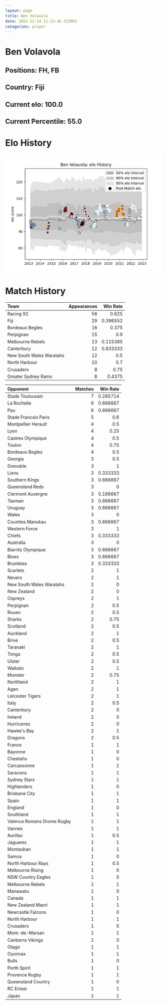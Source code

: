 ```yaml
---  
layout: page  
title: Ben Volavola  
date: 2022-12-14 11:13:16.322903  
categories: player  
---
```

# Ben Volavola

## Positions: FH, FB

## Country: Fiji

## Current elo: 100.0

## Current Percentile: 55.0

# Elo History


![elo history](history_BenVolavola.png)
# Match History


| Team                     |   Appearances |   Win Rate |
|:-------------------------|--------------:|-----------:|
| Racing 92                |            56 |   0.625    |
| Fiji                     |            29 |   0.396552 |
| Bordeaux Begles          |            16 |   0.375    |
| Perpignan                |            15 |   0.9      |
| Melbourne Rebels         |            13 |   0.115385 |
| Canterbury               |            12 |   0.833333 |
| New South Wales Waratahs |            12 |   0.5      |
| North Harbour            |            10 |   0.7      |
| Crusaders                |             8 |   0.75     |
| Greater Sydney Rams      |             8 |   0.4375   |

| Opponent                   |   Matches |   Win Rate |
|:---------------------------|----------:|-----------:|
| Stade Toulousain           |         7 |   0.285714 |
| La Rochelle                |         6 |   0.666667 |
| Pau                        |         6 |   0.666667 |
| Stade Francais Paris       |         5 |   0.6      |
| Montpellier Herault        |         4 |   0.5      |
| Lyon                       |         4 |   0.25     |
| Castres Olympique          |         4 |   0.5      |
| Toulon                     |         4 |   0.75     |
| Bordeaux Begles            |         4 |   0.5      |
| Georgia                    |         3 |   0.5      |
| Grenoble                   |         3 |   1        |
| Lions                      |         3 |   0.333333 |
| Southern Kings             |         3 |   0.666667 |
| Queensland Reds            |         3 |   0        |
| Clermont Auvergne          |         3 |   0.166667 |
| Tasman                     |         3 |   0.666667 |
| Uruguay                    |         3 |   0.666667 |
| Wales                      |         3 |   0        |
| Counties Manukau           |         3 |   0.666667 |
| Western Force              |         3 |   1        |
| Chiefs                     |         3 |   0.333333 |
| Australia                  |         3 |   0        |
| Biarritz Olympique         |         3 |   0.666667 |
| Blues                      |         3 |   0.666667 |
| Brumbies                   |         3 |   0.333333 |
| Scarlets                   |         2 |   1        |
| Nevers                     |         2 |   1        |
| New South Wales Waratahs   |         2 |   0        |
| New Zealand                |         2 |   0        |
| Ospreys                    |         2 |   1        |
| Perpignan                  |         2 |   0.5      |
| Rouen                      |         2 |   0.5      |
| Sharks                     |         2 |   0.75     |
| Scotland                   |         2 |   0.5      |
| Auckland                   |         2 |   1        |
| Brive                      |         2 |   0.5      |
| Taranaki                   |         2 |   1        |
| Tonga                      |         2 |   0.5      |
| Ulster                     |         2 |   0.5      |
| Waikato                    |         2 |   1        |
| Munster                    |         2 |   0.75     |
| Northland                  |         2 |   1        |
| Agen                       |         2 |   1        |
| Leicester Tigers           |         2 |   1        |
| Italy                      |         2 |   0.5      |
| Canterbury                 |         2 |   0        |
| Ireland                    |         2 |   0        |
| Hurricanes                 |         2 |   0        |
| Hawke's Bay                |         2 |   1        |
| Dragons                    |         2 |   0.5      |
| France                     |         1 |   1        |
| Bayonne                    |         1 |   0        |
| Cheetahs                   |         1 |   0        |
| Carcassonne                |         1 |   1        |
| Saracens                   |         1 |   1        |
| Sydney Stars               |         1 |   1        |
| Highlanders                |         1 |   0        |
| Brisbane City              |         1 |   1        |
| Spain                      |         1 |   1        |
| England                    |         1 |   0        |
| Southland                  |         1 |   1        |
| Valence Romans Drome Rugby |         1 |   1        |
| Vannes                     |         1 |   1        |
| Aurillac                   |         1 |   0.5      |
| Jaguares                   |         1 |   1        |
| Montauban                  |         1 |   1        |
| Samoa                      |         1 |   0        |
| North Harbour Rays         |         1 |   0.5      |
| Melbourne Rising           |         1 |   0        |
| NSW Country Eagles         |         1 |   0        |
| Melbourne Rebels           |         1 |   1        |
| Manawatu                   |         1 |   0        |
| Canada                     |         1 |   1        |
| New Zealand Maori          |         1 |   1        |
| Newcastle Falcons          |         1 |   0        |
| North Harbour              |         1 |   1        |
| Crusaders                  |         1 |   0        |
| Mont-de-Marsan             |         1 |   1        |
| Canberra Vikings           |         1 |   0        |
| Otago                      |         1 |   1        |
| Oyonnax                    |         1 |   1        |
| Bulls                      |         1 |   0        |
| Perth Spirit               |         1 |   1        |
| Provence Rugby             |         1 |   1        |
| Queensland Country         |         1 |   0        |
| RC Enisei                  |         1 |   1        |
| Japan                      |         1 |   1        |